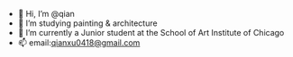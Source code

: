 - 👋 Hi, I’m @qian
- 👀 I’m studying painting & architecture
- 🌱 I’m currently a Junior student at the School of Art Institute of Chicago
- 📫 email:qianxu0418@gmail.com

<!---
qian0418/qian0418 is a ✨ special ✨ repository because its `README.md` (this file) appears on your GitHub profile.
You can click the Preview link to take a look at your changes.
--->
